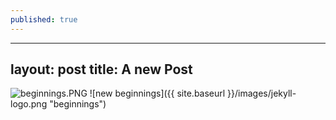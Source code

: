 ```yaml
---
published: true
---
```

---
layout: post
title: A new Post
---

![beginnings.PNG]({{site.baseurl}}/images/beginnings.PNG)
![new beginnings]({{ site.baseurl }}/images/jekyll-logo.png "beginnings")
